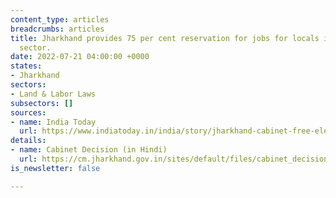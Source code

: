 ```yaml
---
content_type: articles
breadcrumbs: articles
title: Jharkhand provides 75 per cent reservation for jobs for locals in the private
  sector.
date: 2022-07-21 04:00:00 +0000
states:
- Jharkhand
sectors:
- Land & Labor Laws
subsectors: []
sources:
- name: India Today
  url: https://www.indiatoday.in/india/story/jharkhand-cabinet-free-electricity-reservations-locals-private-sectors-hemant-soren-1976169-2022-07-15
details:
- name: Cabinet Decision (in Hindi)
  url: https://cm.jharkhand.gov.in/sites/default/files/cabinet_decision_15_07_2022%28Hindi%29.pdf
is_newsletter: false

---
```

